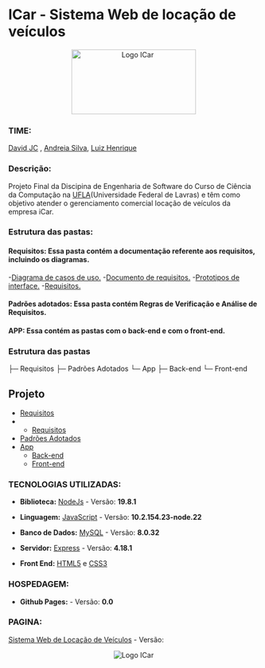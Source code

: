 # ICar - Sistema Web de locação de veículos
<div align="center" >
  <img src="https://github.com/david-jc-br/ICar/assets/73839667/c210e1f2-4c19-4b5b-bf4f-b287f14fec80" alt="Logo ICar"  width="250" height="130">
</div>

### TIME:

[David JC](https://github.com/david-jc-br) , [Andreia Silva](https://github.com/AndreiaJSilva), [Luiz Henrique](https://github.com/Luiziki)

### Descrição:

Projeto Final da Discipina de Engenharia de Software do Curso de Ciência da Computação na [UFLA](https://ufla.br/)(Universidade Federal de Lavras)  e têm como objetivo atender o gerenciamento comercial locação de veículos da empresa iCar.

### Estrutura das pastas:
#### Requisitos: Essa pasta contém a documentação referente aos requisitos, incluindo os diagramas.
-[Diagrama de casos de uso.](https://github.com/david-jc-br/ICar/blob/main/requisitos/Diagramas%20de%20Caso%20de%20Uso.pdf)
-[Documento de requisitos.](https://github.com/david-jc-br/ICar/blob/main/requisitos/Documento%20de%20Requisitos%20ICar.pdf)
-[Prototipos de interface.](https://github.com/david-jc-br/ICar/blob/main/requisitos/prototiposDeInterface.pdf)
-[Requisitos.](https://github.com/david-jc-br/ICar/blob/main/requisitos/requisitos.md)
#### Padrões adotados: Essa pasta contém Regras de Verificação e Análise de Requisitos.

#### APP: Essa contém as pastas com o back-end e com o front-end. 

### Estrutura das pastas
├─ Requisitos
├─ Padrões Adotados
└─ App
  ├─ Back-end
  └─ Front-end
## Projeto
- [Requisitos](./requisitos)
- - [Requisitos](./requisitos/Diagramas%20de%20Caso%20de%20Uso.pdf)
- [Padrões Adotados](./padrões_adotados)
- [App](./App)
    - [Back-end](./App/Back-end)
    - [Front-end](./App/Front-end)

### TECNOLOGIAS UTILIZADAS:

* **Biblioteca:** [NodeJs](https://nodejs.org/en) - Versão: **19.8.1**

* **Linguagem:** [JavaScript](https://developer.mozilla.org/pt-BR/docs/Web/JavaScript) - Versão: **10.2.154.23-node.22**

* **Banco de Dados:** [MySQL](https://www.mysql.com/) - Versão: **8.0.32**

* **Servidor:** [Express](https://expressjs.com/) - Versão: **4.18.1**

* **Front End:** [HTML5](https://developer.mozilla.org/pt-BR/docs/Learn/Getting_started_with_the_web/HTML_basics) e [CSS3](https://www.w3schools.com/Css/)

### HOSPEDAGEM: 
* **Github Pages:** []() - Versão: **0.0**
### PAGINA:
[Sistema Web de Locação de Veículos]() - Versão:

<div align="center">
  <img src="https://github.com/david-jc-br/ICar/assets/73839667/8eccdaa8-4c8c-489a-b067-5283a8bd2306" alt="Logo ICar">
</div>



